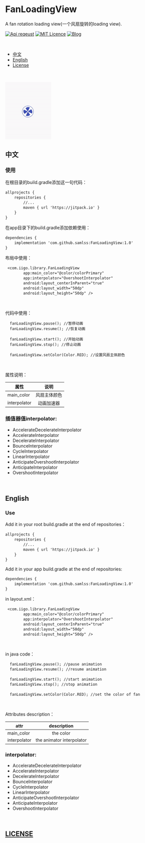 # FanLoadingView
A fan rotation loading view(一个风扇旋转的loading view).

[![Api reqeust](https://img.shields.io/badge/api-11+-green.svg)](https://github.com/samlss/FanLoadingView)  [![MIT Licence](https://badges.frapsoft.com/os/mit/mit.svg?v=103)](https://github.com/samlss/FanLoadingView/blob/master/LICENSE) [![Blog](https://img.shields.io/badge/samlss-blog-orange.svg)](https://blog.csdn.net/Samlss)

<br>

  * [中文](#%E4%B8%AD%E6%96%87)
  * [English](#english)
  * [License](#license)

<br>

![gif](https://github.com/samlss/FanLoadingView/blob/master/screenshots/screenshot1.gif)



## 中文

### 使用<br>
在根目录的build.gradle添加这一句代码：
```
allprojects {
    repositories {
        //...
        maven { url 'https://jitpack.io' }
    }
}
```

在app目录下的build.gradle添加依赖使用：
```
dependencies {
    implementation 'com.github.samlss:FanLoadingView:1.0'
}
```

布局中使用：
```
 <com.iigo.library.FanLoadingView
        app:main_color="@color/colorPrimary"
        app:interpolator="OvershootInterpolator"
        android:layout_centerInParent="true"
        android:layout_width="50dp"
        android:layout_height="50dp" />

```

<br>

代码中使用：
```
  fanLoadingView.pause(); //暂停动画
  fanLoadingView.resume(); //恢复动画
   
  fanLoadingView.start(); //开始动画
  fanLoadingView.stop(); //停止动画
  
  fanLoadingView.setColor(Color.RED); //设置风扇主体颜色
```

<br>

属性说明：

| 属性        | 说明           |
| ------------- |:-------------:|
| main_color      | 风扇主体颜色 |
| interpolator | 动画加速器 |

### 插值器值interpolator: <br>
* AccelerateDecelerateInterpolator
* AccelerateInterpolator
* DecelerateInterpolator
* BounceInterpolator
* CycleInterpolator
* LinearInterpolator
* AnticipateOvershootInterpolator
* AnticipateInterpolator
* OvershootInterpolator

<br>

## English

### Use<br>
Add it in your root build.gradle at the end of repositories：
```
allprojects {
    repositories {
        //...
        maven { url 'https://jitpack.io' }
    }
}
```

Add it in your app build.gradle at the end of repositories:
```
dependencies {
    implementation 'com.github.samlss:FanLoadingView:1.0'
}
```


in layout.xml：
```
 <com.iigo.library.FanLoadingView
        app:main_color="@color/colorPrimary"
        app:interpolator="OvershootInterpolator"
        android:layout_centerInParent="true"
        android:layout_width="50dp"
        android:layout_height="50dp" />

```

<br>

in java code：
```
  fanLoadingView.pause(); //pause animation
  fanLoadingView.resume(); //resume animation
   
  fanLoadingView.start(); //start animation
  fanLoadingView.stop(); //stop animation
  
  fanLoadingView.setColor(Color.RED); //set the color of fan
```
<br>


Attributes description：

| attr        | description  |
| ------------- |:-------------:|
| main_color      | the color |
| interpolator | the animator interpolator |

### interpolator: <br>
* AccelerateDecelerateInterpolator
* AccelerateInterpolator
* DecelerateInterpolator
* BounceInterpolator
* CycleInterpolator
* LinearInterpolator
* AnticipateOvershootInterpolator
* AnticipateInterpolator
* OvershootInterpolator

<br>

[id]: http://example.com/ "Optional Title Here"

## [LICENSE](https://github.com/samlss/FanLoadingView/blob/master/LICENSE)
